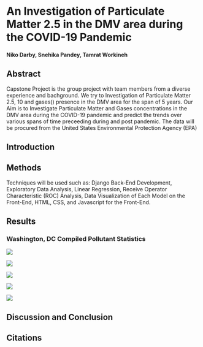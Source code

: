 # An Investigation of Particulate Matter 2.5 in the DMV area during the COVID-19 Pandemic
#### Niko Darby, Snehika Pandey, Tamrat Workineh

## Abstract

Capstone Project is the group project with team members from a diverse experience and bachground. We try to Investigation of Particulate Matter 2.5, 10 and gases() presence in the DMV area for the span of 5 years. Our Aim is to Investigate Particulate Matter and Gases concentrations in the DMV area during the COVID-19 pandemic and predict the trends over various spans of time preceeding during and post pandemic. The data will be procured from the United States Environmental Protection Agency (EPA)


## Introduction 


## Methods

Techniques will be used such as: 
Django Back-End Development,
Exploratory Data Analysis,
Linear Regression,
Receive Operator Characteristic (ROC) Analysis, 
Data Visualization of Each Model on the Front-End,
HTML, CSS, and Javascript for the Front-End.


## Results 

### Washington, DC Compiled Pollutant Statistics

![](https://github.com/darbyna/DATA606_Capstone/blob/main/download%20(8).png?raw=true)

![](https://github.com/darbyna/DATA606_Capstone/blob/main/download%20(9).png?raw=true)

![](https://github.com/darbyna/DATA606_Capstone/blob/main/download%20(10).png?raw=true)

![](https://github.com/darbyna/DATA606_Capstone/blob/main/download%20(11).png?raw=true)

![](https://github.com/darbyna/DATA606_Capstone/blob/main/download%20(12).png?raw=true)


## Discussion and Conclusion



## Citations
